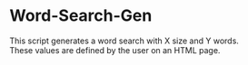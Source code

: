 # Word-Search-Gen
 This script generates a word search with X size and Y words. 
 </br>
 These values are defined by the user on an HTML page.
